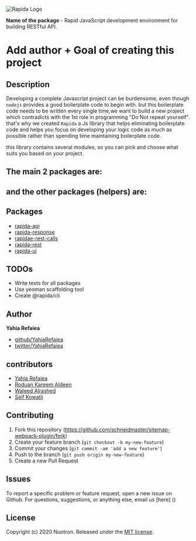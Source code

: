 ![Rapida Logo](https://user-images.githubusercontent.com/13030990/71755098-db251e80-2e91-11ea-8ce9-25349e6c087f.png)

**Name of the package** - Rapid JavaScript development environment for building RESTful API.

# Add author + Goal of creating this project

## Description
Developing a complete Javascript project can be burdensome, even though `nodejs` provides a good boilerplate code to begin with.
but this boilerplate code needs to be written every single time,we want to build  a new project which contradicts with the 1st role in programming "Do Not repeat yourself".
that's why we created `Rapida`  a Js library that helps eliminating boilerplate code and helps you focus on developing your logic code as much as possible rather than spending time maintaining boilerplate code.

this library contains several modules, so you can pick and choose what suits you based on your project.

## The main 2 packages are:

## and the other packages (helpers) are:

## Packages
+ [rapida-api](https://github.com/nuotron/rapida/tree/master/packages/rapida-api)
+ [rapida-response](https://github.com/nuotron/rapida/tree/master/packages/rapida-response)
+ [rapidae-rest-calls](https://github.com/nuotron/rapida/tree/master/packages/rapida-rest-calls)
+ [rapida-rest](https://github.com/nuotron/rapida/tree/master/packages/rapida-rest)
+ [rapida-ui](https://github.com/nuotron/rapida/tree/master/packages/rapida-rest)

## TODOs
+ Write tests for all packages
+ Use yeoman scaffolding tool
+ Create @rapida/cli

## Author
**Yahia Refaiea**
+ [github/YahiaRefaiea](https://github.com/YahiaRefaiea)
+ [twitter/YahiaRefaiea](https://twitter.com/YahiaRefaiea)

## contributors
+ [Yahia Refaiea](https://github.com/YahiaRefaiea)
+ [Roduan Kareem Aldeen](https://github.com/RoduanKareemAldeen)
+ [Waleed Alrashed](https://github.com/WaleedAlrashed)
+ [Seif Kowatli](https://github.com/seifkowatli)

## Contributing
1. Fork this repository (https://github.com/schneidmaster/sitemap-webpack-plugin/fork)
2. Create your feature branch (`git checkout -b my-new-feature`)
3. Commit your changes (`git commit -am 'add a new feature'`)
4. Push to the branch (`git push origin my-new-feature`)
5. Create a new Pull Request

## Issues
To report a specific problem or feature request, open a new issue on Github. For questions, suggestions, or anything else, email us [here] ()

## License
Copyright (c) 2020 Nuotron.
Released under the [MIT license](https://github.com/github/choosealicense.com/blob/gh-pages/LICENSE.md).
